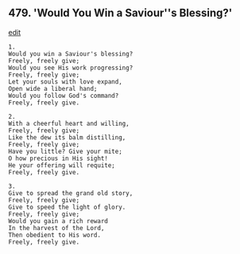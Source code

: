 
## 479.  'Would You Win a Saviour''s Blessing?'
[edit](https://docs.google.com/document/d/1VFEyRjOoVTpMXD%2DL1Cp%2DRMpH1k573cLu/edit?mode=html)



    1.
    Would you win a Saviour's blessing? 
    Freely, freely give; 
    Would you see His work progressing? 
    Freely, freely give; 
    Let your souls with love expand, 
    Open wide a liberal hand; 
    Would you follow God's command? 
    Freely, freely give. 

    2.
    With a cheerful heart and willing, 
    Freely, freely give; 
    Like the dew its balm distilling, 
    Freely, freely give; 
    Have you little? Give your mite; 
    O how precious in His sight! 
    He your offering will requite; 
    Freely, freely give. 

    3.
    Give to spread the grand old story, 
    Freely, freely give; 
    Give to speed the light of glory. 
    Freely, freely give; 
    Would you gain a rich reward 
    In the harvest of the Lord, 
    Then obedient to His word. 
    Freely, freely give.
